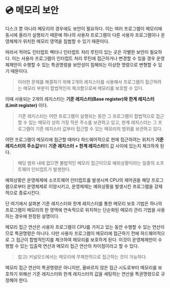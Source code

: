 # 💿 메모리 보안

디스크 뿐 아니라 메모리의 경우에도 보안이 필요하다. 이는 여러 프로그램이 메모리에 동시에 올라가 실행되기 때문에 하나의 사용자 프로그램이 다른 사용자 프로그램이나 운영체제가 위치한 메모리 영역을 침범할 수 있기 때문이다.

따라서 적어도 인터럽트 벡터나 인터럽트 처리 루틴이 있는 곳은 각별한 보안이 필요하다. 이는 사용자 프로그램이 인터럽트 처리 루틴에 접근하거나 변경할 수 있을 경우 운영체제만이 수행할 수 있는 특권명령을 보안성이 침해되는 이상한 명령으로 변형할 수 있기 때문이다.

> 이러한 문제를 해결하기 위해 2개의 레지스터를 사용해서 프로그램이 접근하려는 메모리 부분이 합법적인지 체크함으로써 메모리를 보호할 수 있다.

이때 사용되는 2개의 레지스터는 **기준 레지스터(Base register)와 한계 레지스터(Limit register)** 이다.

> 기준 레지스터는 어떤 프로그램이 실행되는 동안 그 프로그램이 합법적으로 접근할 수 있는 메모리 상의 가장 작은 주소를 보관하고 있고, 한계 레지스터는 그 프로그램이 기준 레지스터 값부터 접근할 수 있는 메모리의 범위를 보관하고 있다.

어떤 프로그램이 메모리에 접근할 때마다 하드웨어적으로 현재 접근하려는 위치가 **기준 레지스터의 주소값**부터 **기준 레지스터 + 한계 레지스터**의 값 사이에 있는지 체크하게 된다.

> 해당 범위 내에 없으면 불법적인 메모리 접근이므로 예외상황이라는 일종의 소프트웨어 인터럽트가 발생한다.

예외상황은 운영체제에 소프트웨어 인터럽트를 발생시켜 CPU의 제어권을 해당 프로그램으로부터 운영체제로 이양시키고, 운영체제는 예외상황을 발생시킨 프로그램을 강제적으로 종료시킨다.

단 여기에서 살펴본 기준 레지스터와 한계 레지스터를 통한 메모리 보호 기법은 하나의 프로그램이 메모리의 한 영역에 연속적으로 위치하는 단순화된 메모리 관리 기법을 사용하는 경우에 한정된 설명이다.

메모리 접근 연산은 사용자 프로그램이 CPU를 가지고 있는 동안 수행할 수 있는 연산이므로 특권명령은 아니다. 다만 사용자 프로그램이 메모리에 접근하기 전에 하드웨어적으로 그 접근이 합법적인지를 체크하여 메모리를 보호하게 된다. 이것이 운영체제만이 수행할 수 있는 입출력 연산과 메모리 접근 연산의 차이점이라고 할 수 있다.

> 참고) 커널모드에서는 메모리에 무제한적으로 접근하는 것이 가능하다.

메모리 접근 연산이 특권명령은 아니지만, 올바르지 않은 접근 시도로부터 메모리를 보호하기 위해선 기준 레지스터와 한계 레지스터의 값을 세팅하는 연산을 특권명령으로 규정해야 한다.
